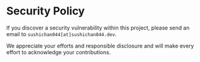 # Security Policy

If you discover a security vulnerability within this project, please send an email to `sushichan044[at]sushichan044.dev`.

We appreciate your efforts and responsible disclosure and will make every effort to acknowledge your contributions.
